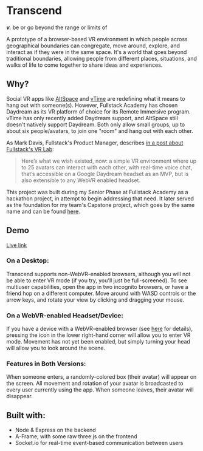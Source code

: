 # Transcend

***v.*** be or go beyond the range or limits of

A prototype of a browser-based VR environment in which people across geographical boundaries can congregate, move around, explore, and interact as if they were in the same space. It's a world that goes beyond traditional boundaries, allowing people from different places, situations, and walks of life to come together to share ideas and experiences.

## Why?

Social VR apps like [AltSpace](https://altvr.com/) and [vTime](https://vtime.net/) are redefining what it means to hang out with someone(s). However, Fullstack Academy has chosen Daydream as its VR platform of choice for its Remote Immersive program. vTime has only recently added Daydream support, and AltSpace still doesn't natively support Daydream. Both only allow small groups, up to about six people/avatars, to join one "room" and hang out with each other.

As Mark Davis, Fullstack's Product Manager, describes [in a post about Fullstack's VR Lab](https://www.fullstackacademy.com/blog/vr-lab-jan-2017):

> Here’s what we wish existed, now: a simple VR environment where up to 25 avatars can interact with each other, with real-time voice chat, that’s accessible on a Google Daydream headset as an MVP, but is also extensible to any WebVR enabled headset.

This project was built during my Senior Phase at Fullstack Academy as a hackathon project, in attempt to begin addressing that need. It later served as the foundation for my team's Capstone project, which goes by the same name and can be found [here](https://github.com/TranscendVR/transcend).

## Demo

[Live link](https://transcend.herokuapp.com/)

### On a Desktop:

Transcend supports non-WebVR-enabled browsers, although you will not be able to enter VR mode (if you try, you'll just be full-screened). To see multiuser capabilities, open the app in two incognito browsers, or have a friend hop on a different computer. Move around with WASD controls or the arrow keys, and rotate your view by clicking and dragging your mouse.

### On a WebVR-enabled Headset/Device:

If you have a device with a WebVR-enabled browser (see [here](https://webvr.info/) for details), pressing the icon in the lower right-hand corner will allow you to enter VR mode. Movement has not yet been enabled, but simply turning your head will allow you to look around the scene.

### Features in Both Versions:

When someone enters, a randomly-colored box (their avatar) will appear on the screen. All movement and rotation of your avatar is broadcasted to every user currently using the app. When someone leaves, their avatar will disappear.

## Built with:

* Node & Express on the backend
* A-Frame, with some raw three.js on the frontend
* Socket.io for real-time event-based communication between users
